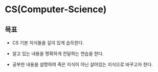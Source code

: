 # CS(Computer-Science)

## 목표

- CS 기본 지식들을 깊이 있게 습득한다.

- 알고 있는 내용을 명확하게 전달하는 연습을 한다.

- 공부한 내용을 설명하여 죽은 지식이 아닌 살아있는 지식으로 바꾸고자 한다.